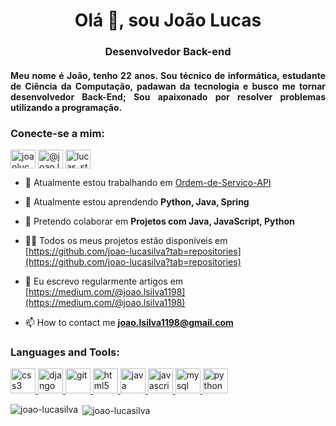 <h1 align = "center"> Olá 👋, sou João Lucas </h1>
<h3 align = "center"> Desenvolvedor Back-end </h3>
<h4 align = "justify">Meu nome é João, tenho 22 anos. 
    Sou técnico de informática, estudante de Ciência da Computação, padawan da tecnologia e busco me tornar desenvolvedor Back-End;
    Sou apaixonado por resolver problemas utilizando a programação. </h4>
<h3 align = "left"> Conecte-se a mim: </h3>
<p align="left">
<a href="https://linkedin.com/in/joaolucassilva-812819165/" target="blank"><img align="center" src="https://cdn.jsdelivr.net/npm/simple-icons@3.0.1/icons/linkedin.svg" alt="joaolucassilva-812819165/" height="30" width="40" /></a>
<a href="https://medium.com/@joao.lsilva1198" target="blank"><img align="center" src="https://cdn.jsdelivr.net/npm/simple-icons@3.0.1/icons/medium.svg" alt="@joao.lsilva1198" height="30" width="40" /></a>
<a href="https://www.hackerrank.com/lucas_starwars66" target="blank"><img align="center" src="https://cdn.jsdelivr.net/npm/simple-icons@3.0.1/icons/hackerrank.svg" alt="lucas_starwars66" height="30" width="40" /></a>
</p>

- 🔭 Atualmente estou trabalhando em [
Ordem-de-Servico-API](https://github.com/joao-lucasilva/Ordem-de-Servico-API)

- 🌱 Atualmente estou aprendendo **Python, Java, Spring**

- 👯 Pretendo colaborar em **Projetos com Java, JavaScript, Python**

- 👨‍💻 Todos os meus projetos estão disponíveis em [https://github.com/joao-lucasilva?tab=repositories](https://github.com/joao-lucasilva?tab=repositories)

- 📝 Eu escrevo regularmente artigos em [https://medium.com/@joao.lsilva1198](https://medium.com/@joao.lsilva1198)

- 📫 How to contact me **joao.lsilva1198@gmail.com**

<h3 align="left">Languages and Tools:</h3>
<p align="left"> <a href="https://www.w3schools.com/css/" target="_blank"> <img src="https://devicons.github.io/devicon/devicon.git/icons/css3/css3-original-wordmark.svg" alt="css3" width="40" height="40"/> </a> <a href="https://www.djangoproject.com/" target="_blank"> <img src="https://devicons.github.io/devicon/devicon.git/icons/django/django-original.svg" alt="django" width="40" height="40"/> </a> <a href="https://git-scm.com/" target="_blank"> <img src="https://www.vectorlogo.zone/logos/git-scm/git-scm-icon.svg" alt="git" width="40" height="40"/> </a> <a href="https://www.w3.org/html/" target="_blank"> <img src="https://devicons.github.io/devicon/devicon.git/icons/html5/html5-original-wordmark.svg" alt="html5" width="40" height="40"/> </a> <a href="https://www.java.com" target="_blank"> <img src="https://devicons.github.io/devicon/devicon.git/icons/java/java-original-wordmark.svg" alt="java" width="40" height="40"/> </a> <a href="https://developer.mozilla.org/en-US/docs/Web/JavaScript" target="_blank"> <img src="https://devicons.github.io/devicon/devicon.git/icons/javascript/javascript-original.svg" alt="javascript" width="40" height="40"/> </a> <a href="https://www.mysql.com/" target="_blank"> <img src="https://devicons.github.io/devicon/devicon.git/icons/mysql/mysql-original-wordmark.svg" alt="mysql" width="40" height="40"/> </a> <a href="https://www.python.org" target="_blank"> <img src="https://devicons.github.io/devicon/devicon.git/icons/python/python-original.svg" alt="python" width="40" height="40"/> </a> </p>

<p><img align="left" src="https://github-readme-stats.vercel.app/api/top-langs?username=joao-lucasilva&show_icons=true&locale=en&layout=compact" alt="joao-lucasilva" /></p>

<p>&nbsp;<img align="center" src="https://github-readme-stats.vercel.app/api?username=joao-lucasilva&show_icons=true&locale=en" alt="joao-lucasilva" /></p>
